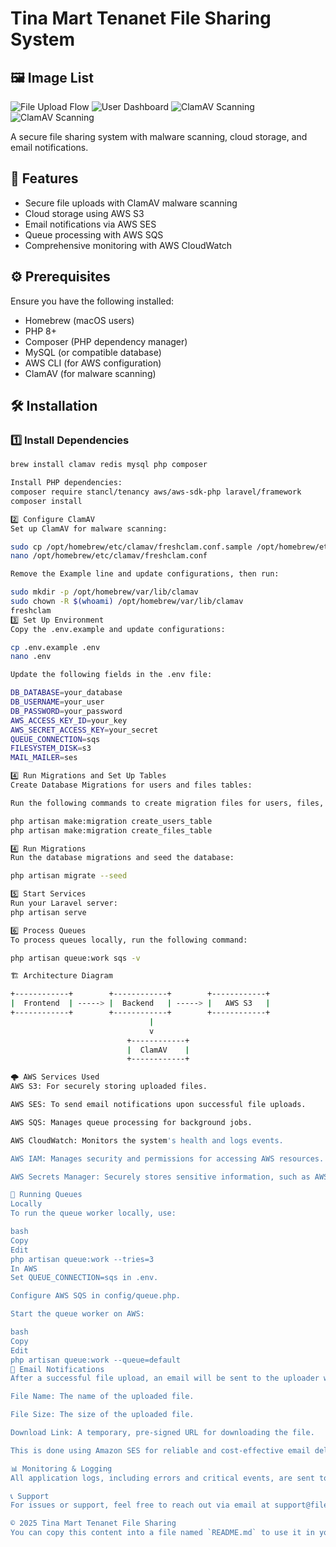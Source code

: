 # Tina Mart Tenanet File Sharing System

## 🖼️ Image List

![File Upload Flow](/assets/email.png)
![User Dashboard](/assets/uploadingprogress.png)
![ClamAV Scanning](/assets/email.png)
![ClamAV Scanning](/assets/SES.png)


A secure file sharing system with malware scanning, cloud storage, and email notifications.

## 🚀 Features

- Secure file uploads with ClamAV malware scanning
- Cloud storage using AWS S3
- Email notifications via AWS SES
- Queue processing with AWS SQS
- Comprehensive monitoring with AWS CloudWatch

## ⚙️ Prerequisites

Ensure you have the following installed:

- Homebrew (macOS users)
- PHP 8+
- Composer (PHP dependency manager)
- MySQL (or compatible database)
- AWS CLI (for AWS configuration)
- ClamAV (for malware scanning)

## 🛠️ Installation

### 1️⃣ Install Dependencies

```bash
brew install clamav redis mysql php composer

Install PHP dependencies:
composer require stancl/tenancy aws/aws-sdk-php laravel/framework
composer install

2️⃣ Configure ClamAV
Set up ClamAV for malware scanning:

sudo cp /opt/homebrew/etc/clamav/freshclam.conf.sample /opt/homebrew/etc/clamav/freshclam.conf
nano /opt/homebrew/etc/clamav/freshclam.conf

Remove the Example line and update configurations, then run:

sudo mkdir -p /opt/homebrew/var/lib/clamav
sudo chown -R $(whoami) /opt/homebrew/var/lib/clamav
freshclam
3️⃣ Set Up Environment
Copy the .env.example and update configurations:

cp .env.example .env
nano .env

Update the following fields in the .env file:

DB_DATABASE=your_database
DB_USERNAME=your_user
DB_PASSWORD=your_password
AWS_ACCESS_KEY_ID=your_key
AWS_SECRET_ACCESS_KEY=your_secret
QUEUE_CONNECTION=sqs
FILESYSTEM_DISK=s3
MAIL_MAILER=ses

4️⃣ Run Migrations and Set Up Tables
Create Database Migrations for users and files tables:

Run the following commands to create migration files for users, files, and tenanets tables:

php artisan make:migration create_users_table
php artisan make:migration create_files_table

4️⃣ Run Migrations
Run the database migrations and seed the database:

php artisan migrate --seed

5️⃣ Start Services
Run your Laravel server:
php artisan serve

6️⃣ Process Queues
To process queues locally, run the following command:

php artisan queue:work sqs -v

🏗️ Architecture Diagram

+------------+        +------------+        +------------+
|  Frontend  | -----> |  Backend   | -----> |   AWS S3   |
+------------+        +------------+        +------------+
                               |
                               v
                          +------------+
                          |  ClamAV    |
                          +------------+

🌩️ AWS Services Used
AWS S3: For securely storing uploaded files.

AWS SES: To send email notifications upon successful file uploads.

AWS SQS: Manages queue processing for background jobs.

AWS CloudWatch: Monitors the system's health and logs events.

AWS IAM: Manages security and permissions for accessing AWS resources.

AWS Secrets Manager: Securely stores sensitive information, such as AWS keys and environment variables.

🔄 Running Queues
Locally
To run the queue worker locally, use:

bash
Copy
Edit
php artisan queue:work --tries=3
In AWS
Set QUEUE_CONNECTION=sqs in .env.

Configure AWS SQS in config/queue.php.

Start the queue worker on AWS:

bash
Copy
Edit
php artisan queue:work --queue=default
📧 Email Notifications
After a successful file upload, an email will be sent to the uploader with the following details:

File Name: The name of the uploaded file.

File Size: The size of the uploaded file.

Download Link: A temporary, pre-signed URL for downloading the file.

This is done using Amazon SES for reliable and cost-effective email delivery.

📊 Monitoring & Logging
All application logs, including errors and critical events, are sent to AWS CloudWatch for real-time monitoring and analysis.

📞 Support
For issues or support, feel free to reach out via email at support@filesharing.com or open an issue on the project’s GitHub repository.

© 2025 Tina Mart Tenanet File Sharing
You can copy this content into a file named `README.md` to use it in your project. Let me know if you need further adjustments!

